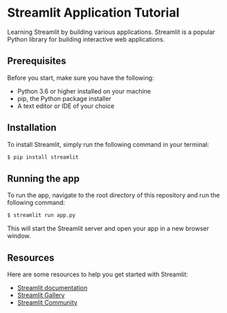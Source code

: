 # Streamlit Application Tutorial
Learning Streamlit by building various applications. Streamlit is a popular Python library for building interactive web applications.

## Prerequisites
Before you start, make sure you have the following:
* Python 3.6 or higher installed on your machine
* pip, the Python package installer
* A text editor or IDE of your choice

## Installation

To install Streamlit, simply run the following command in your terminal:
```bash
$ pip install streamlit
```

## Running the app
To run the app, navigate to the root directory of this repository and run the following command:
```bash
$ streamlit run app.py
```
This will start the Streamlit server and open your app in a new browser window.

## Resources
Here are some resources to help you get started with Streamlit:
* [Streamlit documentation](https://docs.streamlit.io/)
* [Streamlit Gallery](https://streamlit.io/gallery)
* [Streamlit Community](https://discuss.streamlit.io/)
